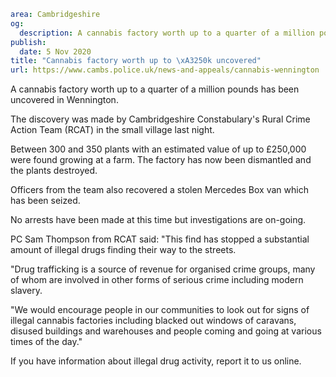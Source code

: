 ```yaml
area: Cambridgeshire
og:
  description: A cannabis factory worth up to a quarter of a million pounds has been uncovered in Wennington.
publish:
  date: 5 Nov 2020
title: "Cannabis factory worth up to \xA3250k uncovered"
url: https://www.cambs.police.uk/news-and-appeals/cannabis-wennington
```

A cannabis factory worth up to a quarter of a million pounds has been uncovered in Wennington.

The discovery was made by Cambridgeshire Constabulary's Rural Crime Action Team (RCAT) in the small village last night.

Between 300 and 350 plants with an estimated value of up to £250,000 were found growing at a farm. The factory has now been dismantled and the plants destroyed.

Officers from the team also recovered a stolen Mercedes Box van which has been seized.

No arrests have been made at this time but investigations are on-going.

PC Sam Thompson from RCAT said: "This find has stopped a substantial amount of illegal drugs finding their way to the streets.

"Drug trafficking is a source of revenue for organised crime groups, many of whom are involved in other forms of serious crime including modern slavery.

"We would encourage people in our communities to look out for signs of illegal cannabis factories including blacked out windows of caravans, disused buildings and warehouses and people coming and going at various times of the day."

If you have information about illegal drug activity, report it to us online.
